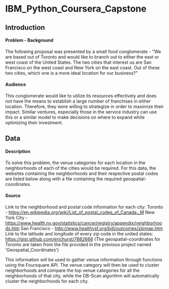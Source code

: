 # IBM_Python_Coursera_Capstone

## Introduction
#### Problem - Background 
The following proposal was presented by a small food conglomerate - "We are based out of Toronto and would like to branch out to either the east or west coast of the United States. The two cities that interest us are San Francisco on the west coast and New York on the east coast. Out of these two cities, which one is a more ideal location for our business?" 

#### Audience
This conglomerate would like to utilize its resources effectively and does not have the means to establish a large number of franchises in either location. Therefore, they were willing to strategize in order to maximize their impact. Similar ventures, especially those in the service industry can use this or a similar model to make decisions on where to expand while optimizing their investment. 

## Data
#### Description
To solve this problem, the venue categories for each location in the neighborhoods of each of the cities would be required. For this data, the websites containing the neighborhoods and their respective postal codes are listed below along with a file containing the required geospatial-coordinates.

#### Source
Link to the neighborhood and postal code information for each city:
	Toronto - https://en.wikipedia.org/wiki/List_of_postal_codes_of_Canada:_M
	New York City - https://www.health.ny.gov/statistics/cancer/registry/appendix/neighborhoods.htm
	San  Francisco - http://www.healthysf.org/bdi/outcomes/zipmap.htm
Link to the latitude and longitude of every zip code in the united states:
	https://gist.github.com/erichurst/7882666
(The geospatial-coordinates for Toronto are taken from the file provided in the previous project named 'Geospatial_Coordinates')

This information will be used to gather venue information through functions using the Foursquare API. The venue category will then be used to cluster neighborhoods and compare the top venue categories for all the neighborhoods of that city, while the DB-Scan algorithm will automatically cluster the neighborhoods for each city.

